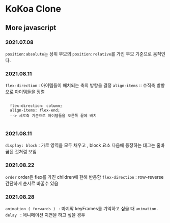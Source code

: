 # KoKoa Clone

## **More javascript**

### 2021.07.08

`position:absolute`는 상위 부모의 `position:relative`를 가진 부모 기준으로 움직인다.

### 2021.08.11

`flex-direction` : 아이템들이 배치되는 축의 방향을 결정 `align-items` :: 수직축 방향으로 아이템들을 정렬

<pre>
<code>
  flex-direction: column;
  align-items: flex-end;
  --> 세로축 기준으로 아이템들을 오른쪽 끝에 배치
</code>
</pre>

### 2021.08.11

`display: block` : 가로 영역을 모두 채우고 , block 요소 다음에 등장하는 태그는 줄바꿈된 것처럼 보임

### 2021.08.22

`order` order은 flex를 가진 children에 한해 반응함
`flex-direction` : row-reverse 간단하게 순서르 바꿀수 있음

### 2021.08.28

`animation ( forwards ) ` : 마지막 keyFrames를 기억하고 싶을 때
`animation-delay ` : 애니메이션 지연을 하고 싶을 경우
